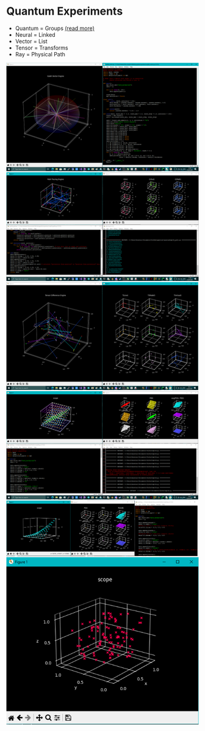 # Quantum Experiments

* Quantum = Groups [(read more)](/quantum/notes.md)
* Neural = Linked
* Vector = List
* Tensor = Transforms
* Ray = Physical Path

![screenshot](/quantum/vector.png)
![screenshot](/quantum/paths.png)
![screenshot](/quantum/difference.png)
![screenshot](/quantum/subplot.png)
![screenshot](/quantum/cloth.png)
![screenshot](/quantum/scope.png)
